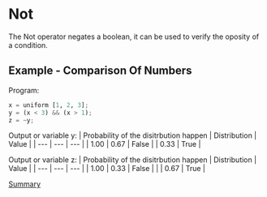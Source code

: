 # Not

The Not operator negates a boolean, it can be used to verify the oposity of a condition.

## Example - Comparison Of Numbers

Program:
```python
x = uniform [1, 2, 3];
y = (x < 3) && (x > 1);
z = ~y;
```

Output or variable y:
| Probability of the disitrbution happen | Distribution | Value | 
| --- | --- | --- |
| 1.00 | 0.67 | False 
|  | 0.33 | True |

Output or variable z:
| Probability of the disitrbution happen | Distribution | Value | 
| --- | --- | --- |
| 1.00 | 0.33 | False |
|  | 0.67 | True |

[Summary](https://github.com/gleisonsdm/Kuifje-Documentation)
